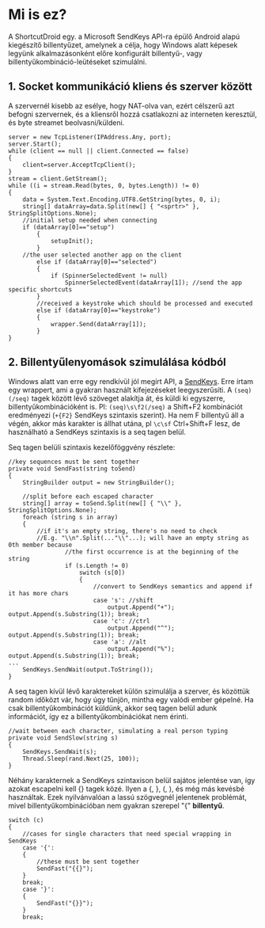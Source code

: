 ﻿# Mi is ez?

A ShortcutDroid egy. a Microsoft SendKeys API-ra épülő Android alapú kiegészítő billentyűzet, amelynek a célja, hogy Windows alatt képesek legyünk alkalmazásonként előre konfigurált billentyű-, vagy billentyűkombináció-leütéseket szimulálni.

## 1. Socket kommunikáció kliens és szerver között

A szervernél kisebb az esélye, hogy NAT-olva van, ezért célszerű azt befogni szervernek, és a kliensről hozzá csatlakozni az interneten keresztül, és byte streamet beolvasni/küldeni.

```
server = new TcpListener(IPAddress.Any, port);
server.Start();
while (client == null || client.Connected == false)
{
	client=server.AcceptTcpClient();
}
stream = client.GetStream();
while ((i = stream.Read(bytes, 0, bytes.Length)) != 0)
{
	data = System.Text.Encoding.UTF8.GetString(bytes, 0, i);
	string[] dataArray=data.Split(new[] { "<sprtr>" }, StringSplitOptions.None);
	//initial setup needed when connecting
	if (dataArray[0]=="setup")
        {
        	setupInit();
        }
	//the user selected another app on the client
        else if (dataArray[0]=="selected")
        {
        	if (SpinnerSelectedEvent != null)
        		SpinnerSelectedEvent(dataArray[1]); //send the app specific shortcuts
        }
        //received a keystroke which should be processed and executed
        else if (dataArray[0]=="keystroke")
        {
        	wrapper.Send(dataArray[1]);
        }
}
```
## 2. Billentyűlenyomások szimulálása kódból 

Windows alatt van erre egy rendkívül jól megírt API, a [SendKeys](https://msdn.microsoft.com/en-us/library/system.windows.forms.sendkeys(v=vs.110).aspx). Erre írtam egy wrappert, ami a gyakran használt kifejezéseket leegyszerűsíti. A `(seq)(/seq)` tagek között lévő szöveget alakítja át, és küldi ki egyszerre, billentyűkombinációként is. Pl: `(seq)\s\f2(/seq)` a Shift+F2 kombinációt eredményezi (`+{F2}` SendKeys szintaxis szerint). Ha nem F billentyű áll a végén, akkor más karakter is állhat utána, pl `\c\sf` Ctrl+Shift+F lesz, de használható a SendKeys szintaxis is a seq tagen belül.

Seq tagen belüli szintaxis kezelőföggvény részlete:
```
//key sequences must be sent together
private void SendFast(string toSend)
{
	StringBuilder output = new StringBuilder();

	//split before each escaped character
	string[] array = toSend.Split(new[] { "\\" }, StringSplitOptions.None);
	foreach (string s in array)
	{
		//if it's an empty string, there's no need to check
		//E.g. "\\n".Split(..."\\"...); will have an empty string as 0th member because
                //the first occurrence is at the beginning of the string
                if (s.Length != 0)
                    switch (s[0])
                    {
                        //convert to SendKeys semantics and append if it has more chars
                        case 's': //shift
                            output.Append("+"); output.Append(s.Substring(1)); break;
                        case 'c': //ctrl
                            output.Append("^"); output.Append(s.Substring(1)); break;
                        case 'a': //alt
                            output.Append("%"); output.Append(s.Substring(1)); break;
...
	SendKeys.SendWait(output.ToString());
}
```

A seq tagen kívül lévő karaktereket külön szimulálja a szerver, és közöttük random időközt vár, hogy úgy tűnjön, mintha egy valódi ember gépelné. Ha csak billentyűkombinációt küldünk, akkor seq tagen belül adunk információt, így ez a billentyűkombinációkat nem érinti.

```
//wait between each character, simulating a real person typing
private void SendSlow(string s)
{
	SendKeys.SendWait(s);
	Thread.Sleep(rand.Next(25, 100));
}
```

Néhány karakternek a SendKeys szintaxison belül sajátos jelentése van, így azokat escapelni kell {} tagek közé. Ilyen a {, }, (, ), és még más kevésbé használtak. Ezek nyilvánvalóan a lassú szögvegnél jelentenek problémát, mivel billentyűkombinációban nem gyakran szerepel "{" **billentyű**.

```
switch (c)
{
	//cases for single characters that need special wrapping in SendKeys
	case '{':
	{
		//these must be sent together
		SendFast("{{}");
	}
	break;
	case '}':
	{
		SendFast("{}}");
	}
	break;
```